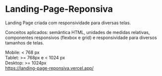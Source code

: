 # Landing-Page-Reponsiva
Landing Page criada com responsividade para diversas telas. <br>

Conceitos aplicados: semântica HTML, unidades de medidas relativas, componentes responsivos (flexbox e grid) e responsividade para diversos tamanhos de telas. <br>

Mobile: < 768 px <br>
Tablet: >= 768px e < 1024 px <br>
Desktop: >= 1024px
<br>
https://landing-page-reponsiva.vercel.app/
